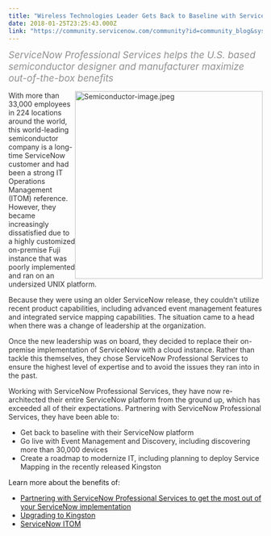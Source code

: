 ```yaml
---
title: "Wireless Technologies Leader Gets Back to Baseline with ServiceNow"
date: 2018-01-25T23:25:43.000Z
link: "https://community.servicenow.com/community?id=community_blog&sys_id=6a4d6229dbd0dbc01dcaf3231f961954"
---
```

<p><span style="color: #909090; font-size: 14pt;"><em>ServiceNow Professional Services helps the U.S. based semiconductor designer and manufacturer maximize out-of-the-box benefits</em></span></p><p></p><p><span style="color: #303030;"><img   alt="Semiconductor-image.jpeg" class="image-1 jive-image" height="372" src="50f3ed4edbdc13043eb27a9e0f9619b0.iix" style="width: 372px; height: 372px; float: right;" width="372"/></span></p><p><span style="color: #303030;">With more than 33,000 employees in 224 locations around the world, this world-leading semiconductor company is a long-time ServiceNow customer and had been a strong IT Operations Management (ITOM) reference. However, they became increasingly dissatisfied due to a highly customized on-premise Fuji instance that was poorly implemented and ran on an undersized UNIX platform. </span></p><p></p><p><span style="color: #303030;">Because they were using an older ServiceNow release, they couldn't utilize recent product capabilities, including advanced event management features and integrated service mapping capabilities. The situation came to a head when there was a change of leadership at the organization.</span></p><p></p><p><span style="color: #303030;">Once the new leadership was on board, they decided to replace their on-premise implementation of ServiceNow with a cloud instance. Rather than tackle this themselves, they chose ServiceNow Professional Services to ensure the highest level of expertise and to avoid the issues they ran into in the past.</span></p><p></p><p><span style="color: #303030;">Working with ServiceNow Professional Services, they have now re-architected their entire ServiceNow platform from the ground up, which has exceeded all of their expectations. Partnering with ServiceNow Professional Services, they have been able to:</span></p><ul><li><span style="color: #303030;">Get back to baseline with their ServiceNow platform</span></li><li><span style="color: #303030;">Go live with Event Management and Discovery, including discovering more than 30,000 devices</span></li><li><span style="color: #303030;">Create a roadmap to modernize IT, including planning to deploy Service Mapping in the recently released Kingston</span></li></ul><p></p><p>Learn more about the benefits of:</p><ul style="list-style-type: disc;"><li><a title="ww.servicenow.com/services/overview.html" href="https://www.servicenow.com/services/overview.html">Partnering with ServiceNow Professional Services to get the most out of your ServiceNow implementation</a></li><li><a title="" _jive_internal="true" href="/community?id=community_blog&sys_id=bf1da2e5dbd0dbc01dcaf3231f96199c">Upgrading to Kingston </a></li><li><a title="ww.servicenow.com/products/it-operations-management.html" href="https://www.servicenow.com/products/it-operations-management.html">ServiceNow ITOM</a></li></ul>